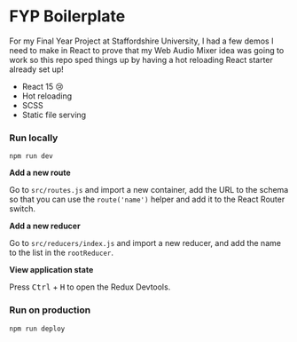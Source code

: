 FYP Boilerplate
========

For my Final Year Project at Staffordshire University, I had a few demos I need to make in React to prove that my Web Audio Mixer idea was going to work so this repo sped things up by having a hot reloading React starter already set up!

- React 15 😢
- Hot reloading
- SCSS
- Static file serving

### Run locally

```
npm run dev
```

**Add a new route**

Go to `src/routes.js` and import a new container, add the URL to the schema so that you can use the `route('name')` helper and add it to the React Router switch.

**Add a new reducer**

Go to `src/reducers/index.js` and import a new reducer, and add the name to the list in the `rootReducer`.

**View application state**

Press <kbd>Ctrl</kbd> + <kbd>H</kbd> to open the Redux Devtools.

### Run on production

```
npm run deploy
```
